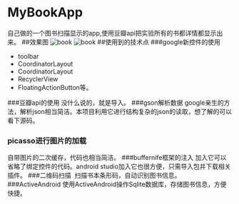 # MyBookApp
自己做的一个图书扫描显示的app,使用豆瓣api把实验所有的书都详情都显示出来。
##效果图
![book](https://github.com/reallin/MyBookApp/blob/master/book1.png)
![book](https://github.com/reallin/MyBookApp/blob/master/book2.png)
##使用到的技术点
###google新控件的使用
  * toolbar
  * CoordinatorLayout
  * CoordinatorLayout
  * RecyclerView
  * FloatingActionButton等。

###豆瓣api的使用
  没什么说的，就是导入。
###gson解析数据
  google亲生的方法，解析json相当简洁。本项目利用它进行结构复杂的json的读取，想了解的可以看下源码。
### picasso进行图片的加载
  自带图片的二次缓存，代码也相当简洁。
###buffernife框架的注入
  加入它可以省略了绑定控件的代码。android studio加入它也很方便，只需导入包并下载相关插件。
###二维码扫描
  扫描书本条形码，自动识别图书信息。
###ActiveAndroid
使用ActiveAndroid操作Sqlite数据库，存储图书信息，方便快捷。
